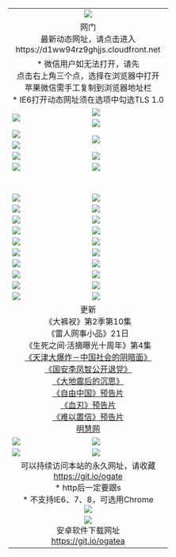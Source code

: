﻿<table>
  <tr></tr>
  <tr><td colspan=2 align=center><img src="https://cloud.githubusercontent.com/assets/11880933/13434984/f430fae2-e012-11e5-814f-c2df1e82b247.jpg" /></td></tr>
  <tr><td colspan=2 align=center>网门<br>最新动态网址，请点击进入
<br>https://d1ww94rz9ghjjs.cloudfront.net
    </td>
  </tr>
  <tr>
    <td colspan=2 align=center>* 微信用户如无法打开，请先<br>点击右上角三个点，选择在浏览器中打开<br>苹果微信需手工复制到浏览器地址栏
    <br>* IE6打开动态网址须在选项中勾选TLS 1.0</td>
  </tr>
  <tr>
    <td rowspan=2><a href="https://d1ww94rz9ghjjs.cloudfront.net/ogUP.aspx?name=11DKC.mp4&list=11DKC" target="_blank"><img src="https://d1ww94rz9ghjjs.cloudfront.net/Up/11DKC1.jpg" /></a></td> 
    <td><div><a href="https://d1ww94rz9ghjjs.cloudfront.net/ogUP.aspx?name=LRWS.mp4&list=LRWS" target="_blank"><img src="https://d1ww94rz9ghjjs.cloudfront.net/Up/LRWS.jpg" /></a></td>
   </tr>
  <tr>
    <td><a href="https://d1ww94rz9ghjjs.cloudfront.net/ogNiceVedio.aspx" target="_blank"><img src="https://d1ww94rz9ghjjs.cloudfront.net/Up/11TGKDY.jpg" /></a></td>
  </tr>
  <tr>
    <td><a href="https://d1ww94rz9ghjjs.cloudfront.net/ogUP.aspx?name=JQR.mp4&count=2" target="_blank"><img src="https://d1ww94rz9ghjjs.cloudfront.net/Up/JQR.jpg" /></a></td>   
    <td rowspan=2><a href="https://d1ww94rz9ghjjs.cloudfront.net/ogUP.aspx?name=JP.mp4&count=9" target="_blank"><img src="https://d1ww94rz9ghjjs.cloudfront.net/Up/JP.jpg" /></td>
  </tr>
  <tr>
    <td><a href="https://d1ww94rz9ghjjs.cloudfront.net/ogUP.aspx?name=WH.mp4" target="_blank"><img src="https://d1ww94rz9ghjjs.cloudfront.net/Up/WH.jpg" /></a></td>
  </tr>
  <tr>
    <td><a href="https://d1ww94rz9ghjjs.cloudfront.net/ogUP.aspx?name=SSZJ.mp4&list=SSZJ" target="_blank"><img src="https://d1ww94rz9ghjjs.cloudfront.net/Up/SSZJ.jpg" /></a></td>
    <td><a href="https://d1ww94rz9ghjjs.cloudfront.net/ogUP.aspx?name=1XQK.mp4&count=13" target="_blank"><img src="https://d1ww94rz9ghjjs.cloudfront.net/Up/1XQK.jpg" /></a</td>
  </tr>
  <tr>
    <td><a href="https://d1ww94rz9ghjjs.cloudfront.net/ogUP.aspx?name=ZY.mp4&count=2015|16" target="_blank"><img src="https://d1ww94rz9ghjjs.cloudfront.net/Up/ZY.jpg" /></a</td>
    <td><a href="https://d1ww94rz9ghjjs.cloudfront.net/ogUP.aspx?name=XTFY.mp4&count=B|2,A|24" target="_blank"><img src="https://d1ww94rz9ghjjs.cloudfront.net/Up/XTFY.jpg" /></a></td>
  </tr>
  <tr height="40">
  </tr>
  <tr>
    <td><a href="https://d1ww94rz9ghjjs.cloudfront.net/ogUP.aspx?name=4SQQ.mp4&list=4SQQ" target="_blank"><img src="https://d1ww94rz9ghjjs.cloudfront.net/Up/4SQQ0.jpg"/></a></td>
    <td><a href="https://d1ww94rz9ghjjs.cloudfront.net/ogUP.aspx?name=4SHQ.mp4&list=4SHQ" target="_blank"><img src="https://d1ww94rz9ghjjs.cloudfront.net/Up/4SHQ0.jpg"/></a></td>
  </tr>
  <tr>
    <td><a href="https://d1ww94rz9ghjjs.cloudfront.net/ogUP.aspx?name=4SZG.mp4&list=4SZG" target="_blank"><img src="https://d1ww94rz9ghjjs.cloudfront.net/Up/4SZG0.jpg"/></a></td>
    <td><a href="https://d1ww94rz9ghjjs.cloudfront.net/ogUP.aspx?name=4SDJ.mp4&list=4SDJ" target="_blank"><img src="https://d1ww94rz9ghjjs.cloudfront.net/Up/4SDJ0.jpg"/></a></td>
  </tr>
  <tr>
    <td><a href="https://d1ww94rz9ghjjs.cloudfront.net/ogUP.aspx?name=4SGX.mp4&list=4SGX" target="_blank"><img src="https://d1ww94rz9ghjjs.cloudfront.net/Up/4SGX0.jpg"/></a></td>
    <td><a href="https://d1ww94rz9ghjjs.cloudfront.net/ogUP.aspx?name=4SHD.mp4&list=4SHD" target="_blank"><img src="https://d1ww94rz9ghjjs.cloudfront.net/Up/4SHD0.jpg"/></a></td>
  </tr>
  <tr>
    <td><a href="https://d1ww94rz9ghjjs.cloudfront.net/ogUP.aspx?name=4CTX.mp4&list=4CTX" target="_blank"><img src="https://d1ww94rz9ghjjs.cloudfront.net/Up/4CTX0.jpg"/></a></td>
    <td><a href="https://d1ww94rz9ghjjs.cloudfront.net/ogUP.aspx?name=4CWZ.mp4&list=4CWZ" target="_blank"><img src="https://d1ww94rz9ghjjs.cloudfront.net/Up/4CWZ0.jpg"/></a></td>
  </tr>
  <tr>
    <td><a href="https://d1ww94rz9ghjjs.cloudfront.net/onUP.aspx?name=https://d1qhweuvr3wm0g.cloudfront.net/" target="_blank"><img src="https://d1ww94rz9ghjjs.cloudfront.net/Up/0DTW.jpg"/></a></td>
    <td><a href="https://d1ww94rz9ghjjs.cloudfront.net/onUP.aspx?name=https://d240ns8up8earz.cloudfront.net/acenter/" target="_blank"><img src="https://d1ww94rz9ghjjs.cloudfront.net/Up/0TDW.jpg" /></a></td>
  </tr>
  <tr>
    <td><a href="https://d1ww94rz9ghjjs.cloudfront.net/onUP.aspx?name=https://d4508d6vomz2p.cloudfront.net/gb/nsc413.htm" target="_blank"><img src="https://d1ww94rz9ghjjs.cloudfront.net/Up/0DJY.jpg" /></a></td>
    <td><a href="https://d1ww94rz9ghjjs.cloudfront.net/onUP.aspx?name=https://d3bxwq7vzudb5l.cloudfront.net/xtr/gb/prog204.html" target="_blank"><img src="https://d1ww94rz9ghjjs.cloudfront.net/Up/0XTR.jpg" /></a></td>
  </tr>
  <tr>
    <td><a href="https://d1ww94rz9ghjjs.cloudfront.net/onUP.aspx?name=https://d3aj00iefsmfgc.cloudfront.net/" target="_blank"><img src="https://d1ww94rz9ghjjs.cloudfront.net/Up/0MHW.jpg" /></a></td>
    <td><a href="https://d1ww94rz9ghjjs.cloudfront.net/onUP.aspx?name=https://d1sbg9daat0zu5.cloudfront.net/" target="_blank"><img src="https://d1ww94rz9ghjjs.cloudfront.net/Up/0ZJW.jpg" /></a></td>
  </tr>
  <tr>
    <td><a href="https://d1ww94rz9ghjjs.cloudfront.net/ogUP.aspx?name=0FG.zip" target="_blank"><img src="https://d1ww94rz9ghjjs.cloudfront.net/Up/0FG.jpg" /></a></td>
    <td><a href="https://d1ww94rz9ghjjs.cloudfront.net/ogUP.aspx?name=0FGA.apk" target="_blank"><img src="https://d1ww94rz9ghjjs.cloudfront.net/Up/0FGA.jpg" /></a></td>
  </tr>
  <tr>
    <td><a href="https://d1ww94rz9ghjjs.cloudfront.net/ogUP.aspx?name=0U.zip" target="_blank"><img src="https://d1ww94rz9ghjjs.cloudfront.net/Up/0U.jpg" /></a></td>
    <td><a href="https://d1ww94rz9ghjjs.cloudfront.net/ogUP.aspx?name=0UA.apk" target="_blank"><img src="https://d1ww94rz9ghjjs.cloudfront.net/Up/0UA.jpg" /></a></td>
  </tr>
  <tr>
    <td><a href="https://d1ww94rz9ghjjs.cloudfront.net/ogUP.aspx?name=0iPPOTV.zip" target="_blank"><img src="https://d1ww94rz9ghjjs.cloudfront.net/Up/0iPPOTV.jpg" /></a></td>
    <td><a href="https://d1ww94rz9ghjjs.cloudfront.net/ogUP.aspx?name=0iNTD.apk" target="_blank"><img src="https://d1ww94rz9ghjjs.cloudfront.net/Up/0iNTD.jpg" /></a></td>
  </tr>
  <tr>
    <td colspan=2 align=center>更新<br>
      《大裤衩》第2季第10集<br>
      《雷人网事小品》21日<br>
      《生死之间·活摘曝光十周年》第4集</a><br>
      <a href="https://d1ww94rz9ghjjs.cloudfront.net/ogUP.aspx?name=4TJDBZ.mp4" target="_blank">《天津大爆炸－中国社会的阴暗面》</a><br>
      <a href="https://d1ww94rz9ghjjs.cloudfront.net/ogUP.aspx?name=4LFZ.mp4" target="_blank">《国安李凤智公开退党》</a><br>
      <a href="https://d1ww94rz9ghjjs.cloudfront.net/ogUP.aspx?name=4DDZHDCS.mp4" target="_blank">《大地震后的沉思》</a><br>
      <a href="https://d1ww94rz9ghjjs.cloudfront.net/ogUP.aspx?name=11ZYZG0.mp4" target="_blank">《自由中国》预告片</a><br>
      <a href="https://d1ww94rz9ghjjs.cloudfront.net/ogUP.aspx?name=11XR.mp4" target="_blank">《血刃》预告片</a><br>
      <a href="https://d1ww94rz9ghjjs.cloudfront.net/ogUP.aspx?name=11NYZX.mp4&count=2" target="_blank">《难以置信》预告片</a><br>
      <a href="https://d1ww94rz9ghjjs.cloudfront.net/onUP.aspx?name=https://www.minghui.org/" target="_blank">明慧网</a></td>
    </td>
  </tr>
  <tr>
    <td><a href="https://d1ww94rz9ghjjs.cloudfront.net/ogNice.aspx" target="_blank"><img src="https://cloud.githubusercontent.com/assets/11880933/13720378/f84bb392-e841-11e5-8739-815049dd6ff8.jpg" /></a></td>
    <td><a href="https://d1ww94rz9ghjjs.cloudfront.net/onCO.aspx?ob=600%E4%BA%8B%E7%89%A9&op=%E5%A2%9E%E5%88%A0%E6%94%B9&args=WH1~%23%E7%B1%BB%E5%9E%8B6%E6%96%B0%E9%97%BB%7c%23%E7%B1%BB%E5%9E%8B6%E8%AF%84%E8%AE%BA&mode=" target="_blank"><img src="https://cloud.githubusercontent.com/assets/11880933/13720380/04d76a16-e842-11e5-8833-e627daa88802.jpg" /></a></td> 
  </tr>
  <tr>
    <td><a href="https://d1ww94rz9ghjjs.cloudfront.net/ogDY.aspx" target="_blank"><img src="https://cloud.githubusercontent.com/assets/11880933/13720384/11817090-e842-11e5-9571-7dc2f1af9f42.jpg" /></a></td>
    <td><a href="https://d1ww94rz9ghjjs.cloudfront.net/ogST.aspx" target="_blank"><img src="https://cloud.githubusercontent.com/assets/11880933/13720385/1467ea3c-e842-11e5-86df-c96c9a556aaf.jpg" /></a></td> 
  </tr>
  <!--tr>
    <td colspan=2 align=center>
      <微信可扫描以下临时二维码<br/>https://bit.ly/1mBQHW8<br/><a href="https://d1ww94rz9ghjjs.cloudfront.net/Up/0WMGDL3.png" target="_blank"><img src="https://d1ww94rz9ghjjs.cloudfront.net/Up/0WMGD3.png"/></a>
  </tr-->
  <tr>
    <td colspan=2 align=center>可以持续访问本站的永久网址，请收藏<br/><a href="https://git.io/ogate" target="_blank">https://git.io/ogate</a><br/>* http后一定要跟s<br/>* 不支持IE6、7、8，可选用Chrome<br/><a href="https://d1ww94rz9ghjjs.cloudfront.net/Up/0WMGDL2.png" target="_blank"><img src="https://d1ww94rz9ghjjs.cloudfront.net/Up/0WMGD2.png"/></a></td>
  </tr>
  <tr>
    <td colspan=2 align=center><a href="https://d1ww94rz9ghjjs.cloudfront.net/ogUP.aspx?name=0oGate.apk" target="_blank"><img src="https://cloud.githubusercontent.com/assets/11880933/13720399/75e143ee-e842-11e5-9f0a-1421f423c80f.jpg" /></a><br>安卓软件下载网址<br><a href="https://git.io/ogatea">https://git.io/ogatea</a></td>
  </tr>
  <!--tr>
    <td colspan=2 align=center>可能失效的动态网址
    </td>
  </tr-->
</table>

